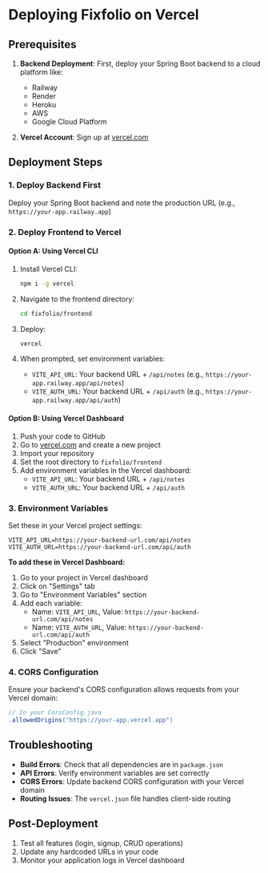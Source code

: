 # Deploying Fixfolio on Vercel

## Prerequisites

1. **Backend Deployment**: First, deploy your Spring Boot backend to a cloud platform like:
   - Railway
   - Render
   - Heroku
   - AWS
   - Google Cloud Platform

2. **Vercel Account**: Sign up at [vercel.com](https://vercel.com)

## Deployment Steps

### 1. Deploy Backend First

Deploy your Spring Boot backend and note the production URL (e.g., `https://your-app.railway.app`)

### 2. Deploy Frontend to Vercel

#### Option A: Using Vercel CLI

1. Install Vercel CLI:
   ```bash
   npm i -g vercel
   ```

2. Navigate to the frontend directory:
   ```bash
   cd fixfolio/frontend
   ```

3. Deploy:
   ```bash
   vercel
   ```

4. When prompted, set environment variables:
   - `VITE_API_URL`: Your backend URL + `/api/notes` (e.g., `https://your-app.railway.app/api/notes`)
   - `VITE_AUTH_URL`: Your backend URL + `/api/auth` (e.g., `https://your-app.railway.app/api/auth`)

#### Option B: Using Vercel Dashboard

1. Push your code to GitHub
2. Go to [vercel.com](https://vercel.com) and create a new project
3. Import your repository
4. Set the root directory to `fixfolio/frontend`
5. Add environment variables in the Vercel dashboard:
   - `VITE_API_URL`: Your backend URL + `/api/notes`
   - `VITE_AUTH_URL`: Your backend URL + `/api/auth`

### 3. Environment Variables

Set these in your Vercel project settings:

```
VITE_API_URL=https://your-backend-url.com/api/notes
VITE_AUTH_URL=https://your-backend-url.com/api/auth
```

**To add these in Vercel Dashboard:**
1. Go to your project in Vercel dashboard
2. Click on "Settings" tab
3. Go to "Environment Variables" section
4. Add each variable:
   - Name: `VITE_API_URL`, Value: `https://your-backend-url.com/api/notes`
   - Name: `VITE_AUTH_URL`, Value: `https://your-backend-url.com/api/auth`
5. Select "Production" environment
6. Click "Save"

### 4. CORS Configuration

Ensure your backend's CORS configuration allows requests from your Vercel domain:

```java
// In your CorsConfig.java
.allowedOrigins("https://your-app.vercel.app")
```

## Troubleshooting

- **Build Errors**: Check that all dependencies are in `package.json`
- **API Errors**: Verify environment variables are set correctly
- **CORS Errors**: Update backend CORS configuration with your Vercel domain
- **Routing Issues**: The `vercel.json` file handles client-side routing

## Post-Deployment

1. Test all features (login, signup, CRUD operations)
2. Update any hardcoded URLs in your code
3. Monitor your application logs in Vercel dashboard 